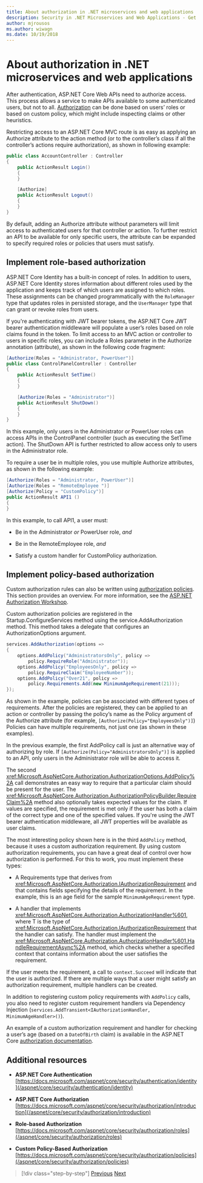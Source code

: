 ```yaml
---
title: About authorization in .NET microservices and web applications
description: Security in .NET Microservices and Web Applications - Get an overview of the main authorization options in ASP.NET Core applications - role-based and policy-based.
author: mjrousos
ms.author: wiwagn
ms.date: 10/19/2018
---
```

# About authorization in .NET microservices and web applications

After authentication, ASP.NET Core Web APIs need to authorize access. This process allows a service to make APIs available to some authenticated users, but not to all. [Authorization](/aspnet/core/security/authorization/introduction) can be done based on users’ roles or based on custom policy, which might include inspecting claims or other heuristics.

Restricting access to an ASP.NET Core MVC route is as easy as applying an Authorize attribute to the action method (or to the controller’s class if all the controller’s actions require authorization), as shown in following example:

```csharp
public class AccountController : Controller
{
    public ActionResult Login()
    {
    }

    [Authorize]
    public ActionResult Logout()
    {
    }
}
```

By default, adding an Authorize attribute without parameters will limit access to authenticated users for that controller or action. To further restrict an API to be available for only specific users, the attribute can be expanded to specify required roles or policies that users must satisfy.

## Implement role-based authorization

ASP.NET Core Identity has a built-in concept of roles. In addition to users, ASP.NET Core Identity stores information about different roles used by the application and keeps track of which users are assigned to which roles. These assignments can be changed programmatically with the `RoleManager` type that updates roles in persisted storage, and the `UserManager` type that can grant or revoke roles from users.

If you're authenticating with JWT bearer tokens, the ASP.NET Core JWT bearer authentication middleware will populate a user’s roles based on role claims found in the token. To limit access to an MVC action or controller to users in specific roles, you can include a Roles parameter in the Authorize annotation (attribute), as shown in the following code fragment:

```csharp
[Authorize(Roles = "Administrator, PowerUser")]
public class ControlPanelController : Controller
{
    public ActionResult SetTime()
    {
    }

    [Authorize(Roles = "Administrator")]
    public ActionResult ShutDown()
    {
    }
}
```

In this example, only users in the Administrator or PowerUser roles can access APIs in the ControlPanel controller (such as executing the SetTime action). The ShutDown API is further restricted to allow access only to users in the Administrator role.

To require a user be in multiple roles, you use multiple Authorize attributes, as shown in the following example:

```csharp
[Authorize(Roles = "Administrator, PowerUser")]
[Authorize(Roles = "RemoteEmployee ")]
[Authorize(Policy = "CustomPolicy")]
public ActionResult API1 ()
{
}
```

In this example, to call API1, a user must:

- Be in the Administrator *or* PowerUser role, *and*

- Be in the RemoteEmployee role, *and*

- Satisfy a custom handler for CustomPolicy authorization.

## Implement policy-based authorization

Custom authorization rules can also be written using [authorization policies](https://docs.asp.net/en/latest/security/authorization/policies.html). This section provides an overview. For more information, see the [ASP.NET Authorization Workshop](https://github.com/blowdart/AspNetAuthorizationWorkshop).

Custom authorization policies are registered in the Startup.ConfigureServices method using the service.AddAuthorization method. This method takes a delegate that configures an AuthorizationOptions argument.

```csharp
services.AddAuthorization(options =>
{
    options.AddPolicy("AdministratorsOnly", policy =>
        policy.RequireRole("Administrator"));
    options.AddPolicy("EmployeesOnly", policy =>
        policy.RequireClaim("EmployeeNumber"));
    options.AddPolicy("Over21", policy =>
        policy.Requirements.Add(new MinimumAgeRequirement(21)));
});
```

As shown in the example, policies can be associated with different types of requirements. After the policies are registered, they can be applied to an action or controller by passing the policy’s name as the Policy argument of the Authorize attribute (for example, `[Authorize(Policy="EmployeesOnly")]`) Policies can have multiple requirements, not just one (as shown in these examples).

In the previous example, the first AddPolicy call is just an alternative way of authorizing by role. If `[Authorize(Policy="AdministratorsOnly")]` is applied to an API, only users in the Administrator role will be able to access it.

The second <xref:Microsoft.AspNetCore.Authorization.AuthorizationOptions.AddPolicy%2A> call demonstrates an easy way to require that a particular claim should be present for the user. The <xref:Microsoft.AspNetCore.Authorization.AuthorizationPolicyBuilder.RequireClaim%2A> method also optionally takes expected values for the claim. If values are specified, the requirement is met only if the user has both a claim of the correct type and one of the specified values. If you're using the JWT bearer authentication middleware, all JWT properties will be available as user claims.

The most interesting policy shown here is in the third `AddPolicy` method, because it uses a custom authorization requirement. By using custom authorization requirements, you can have a great deal of control over how authorization is performed. For this to work, you must implement these types:

- A Requirements type that derives from <xref:Microsoft.AspNetCore.Authorization.IAuthorizationRequirement> and that contains fields specifying the details of the requirement. In the example, this is an age field for the sample `MinimumAgeRequirement` type.

- A handler that implements <xref:Microsoft.AspNetCore.Authorization.AuthorizationHandler%601>, where T is the type of <xref:Microsoft.AspNetCore.Authorization.IAuthorizationRequirement> that the handler can satisfy. The handler must implement the <xref:Microsoft.AspNetCore.Authorization.AuthorizationHandler%601.HandleRequirementAsync%2A> method, which checks whether a specified context that contains information about the user satisfies the requirement.

If the user meets the requirement, a call to `context.Succeed` will indicate that the user is authorized. If there are multiple ways that a user might satisfy an authorization requirement, multiple handlers can be created.

In addition to registering custom policy requirements with `AddPolicy` calls, you also need to register custom requirement handlers via Dependency Injection (`services.AddTransient<IAuthorizationHandler, MinimumAgeHandler>()`).

An example of a custom authorization requirement and handler for checking a user’s age (based on a `DateOfBirth` claim) is available in the ASP.NET Core [authorization documentation](https://docs.asp.net/en/latest/security/authorization/policies.html).

## Additional resources

- **ASP.NET Core Authentication** \
  [https://docs.microsoft.com/aspnet/core/security/authentication/identity](/aspnet/core/security/authentication/identity)

- **ASP.NET Core Authorization** \
  [https://docs.microsoft.com/aspnet/core/security/authorization/introduction](/aspnet/core/security/authorization/introduction)

- **Role-based Authorization** \
  [https://docs.microsoft.com/aspnet/core/security/authorization/roles](/aspnet/core/security/authorization/roles)

- **Custom Policy-Based Authorization** \
  [https://docs.microsoft.com/aspnet/core/security/authorization/policies](/aspnet/core/security/authorization/policies)

>[!div class="step-by-step"]
>[Previous](index.md)
>[Next](developer-app-secrets-storage.md)
